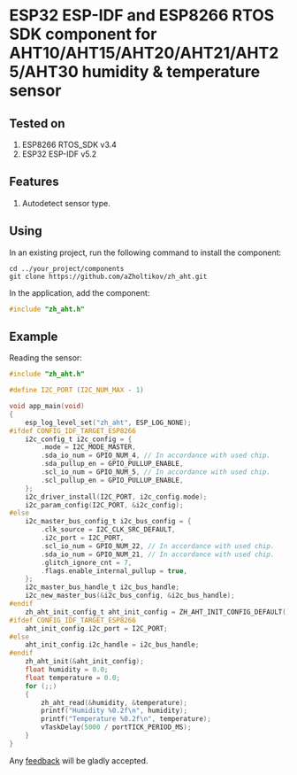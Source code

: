 # ESP32 ESP-IDF and ESP8266 RTOS SDK component for AHT10/AHT15/AHT20/AHT21/AHT25/AHT30 humidity & temperature sensor

## Tested on

1. ESP8266 RTOS_SDK v3.4
2. ESP32 ESP-IDF v5.2

## Features

1. Autodetect sensor type.

## Using

In an existing project, run the following command to install the component:

```text
cd ../your_project/components
git clone https://github.com/aZholtikov/zh_aht.git
```

In the application, add the component:

```c
#include "zh_aht.h"
```

## Example

Reading the sensor:

```c
#include "zh_aht.h"

#define I2C_PORT (I2C_NUM_MAX - 1)

void app_main(void)
{
    esp_log_level_set("zh_aht", ESP_LOG_NONE);
#ifdef CONFIG_IDF_TARGET_ESP8266
    i2c_config_t i2c_config = {
        .mode = I2C_MODE_MASTER,
        .sda_io_num = GPIO_NUM_4, // In accordance with used chip.
        .sda_pullup_en = GPIO_PULLUP_ENABLE,
        .scl_io_num = GPIO_NUM_5, // In accordance with used chip.
        .scl_pullup_en = GPIO_PULLUP_ENABLE,
    };
    i2c_driver_install(I2C_PORT, i2c_config.mode);
    i2c_param_config(I2C_PORT, &i2c_config);
#else
    i2c_master_bus_config_t i2c_bus_config = {
        .clk_source = I2C_CLK_SRC_DEFAULT,
        .i2c_port = I2C_PORT,
        .scl_io_num = GPIO_NUM_22, // In accordance with used chip.
        .sda_io_num = GPIO_NUM_21, // In accordance with used chip.
        .glitch_ignore_cnt = 7,
        .flags.enable_internal_pullup = true,
    };
    i2c_master_bus_handle_t i2c_bus_handle;
    i2c_new_master_bus(&i2c_bus_config, &i2c_bus_handle);
#endif
    zh_aht_init_config_t aht_init_config = ZH_AHT_INIT_CONFIG_DEFAULT();
#ifdef CONFIG_IDF_TARGET_ESP8266
    aht_init_config.i2c_port = I2C_PORT;
#else
    aht_init_config.i2c_handle = i2c_bus_handle;
#endif
    zh_aht_init(&aht_init_config);
    float humidity = 0.0;
    float temperature = 0.0;
    for (;;)
    {
        zh_aht_read(&humidity, &temperature);
        printf("Humidity %0.2f\n", humidity);
        printf("Temperature %0.2f\n", temperature);
        vTaskDelay(5000 / portTICK_PERIOD_MS);
    }
}
```

Any [feedback](mailto:github@azholtikov.ru) will be gladly accepted.
